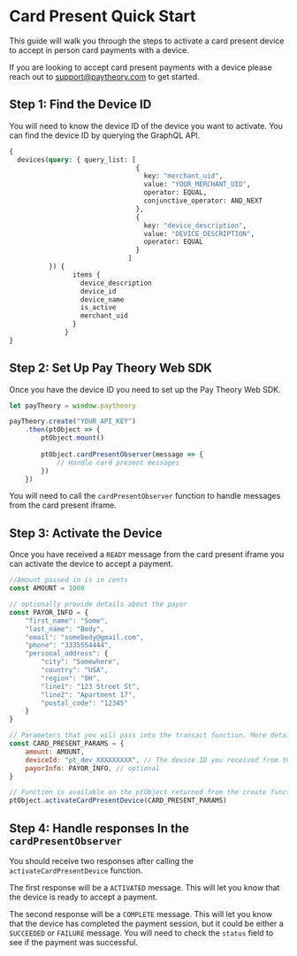 # Card Present Quick Start

This guide will walk you through the steps to activate a card present device to accept in person card payments with a device.  

If you are looking to accept card present payments with a device please reach out to [support@paytheory.com](mailto:support@paytheory.com) to get started.

## Step 1: Find the Device ID

You will need to know the device ID of the device you want to activate. You can find the device ID by querying the GraphQL API.

```graphql
{
  devices(query: { query_list: [
                                {
                                  key: "merchant_uid",
                                  value: "YOUR_MERCHANT_UID",
                                  operator: EQUAL,
                                  conjunctive_operator: AND_NEXT
                                },
                                {
                                  key: "device_description",
                                  value: "DEVICE_DESCRIPTION",
                                  operator: EQUAL
                                }
                              ]
          }) {
                items {
                  device_description
                  device_id
                  device_name
                  is_active
                  merchant_uid
                }
              }
}
```

## Step 2: Set Up Pay Theory Web SDK

Once you have the device ID you need to set up the Pay Theory Web SDK.

```javascript
let payTheory = window.paytheory

payTheory.create("YOUR_API_KEY")
    .then(ptObject => {
        ptObject.mount()
      
        ptObject.cardPresentObserver(message => {
            // Handle card present messages
        })
    })
```

You will need to call the `cardPresentObserver` function to handle messages from the card present iframe.

## Step 3: Activate the Device

Once you have received a `READY` message from the card present iframe you can activate the device to accept a payment.

```javascript
//Amount passed in is in cents
const AMOUNT = 1000

// optionally provide details about the payor
const PAYOR_INFO = {
    "first_name": "Some",
    "last_name": "Body",
    "email": "somebody@gmail.com",
    "phone": "3335554444",
    "personal_address": {
        "city": "Somewhere",
        "country": "USA",
        "region": "OH",
        "line1": "123 Street St",
        "line2": "Apartment 17",
        "postal_code": "12345"
    }
}

// Parameters that you will pass into the transact function. More details below.
const CARD_PRESENT_PARAMS = {
    amount: AMOUNT,
    deviceId: "pt_dev_XXXXXXXXX", // The device ID you received from the GraphQL query in Step 1
    payorInfo: PAYOR_INFO, // optional
}

// Function is available on the ptObject returned from the create function in Step 2
ptObject.activateCardPresentDevice(CARD_PRESENT_PARAMS)
```

## Step 4: Handle responses In the `cardPresentObserver`

You should receive two responses after calling the `activateCardPresentDevice` function.  

The first response will be a `ACTIVATED` message. This will let you know that the device is ready to accept a payment.

The second response will be a `COMPLETE` message. This will let you know that the device has completed the payment session, but it could be either a `SUCCEEDED` or `FAILURE` message. You will need to check the `status` field to see if the payment was successful.




